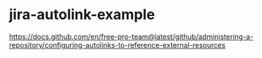 # jira-autolink-example

https://docs.github.com/en/free-pro-team@latest/github/administering-a-repository/configuring-autolinks-to-reference-external-resources

